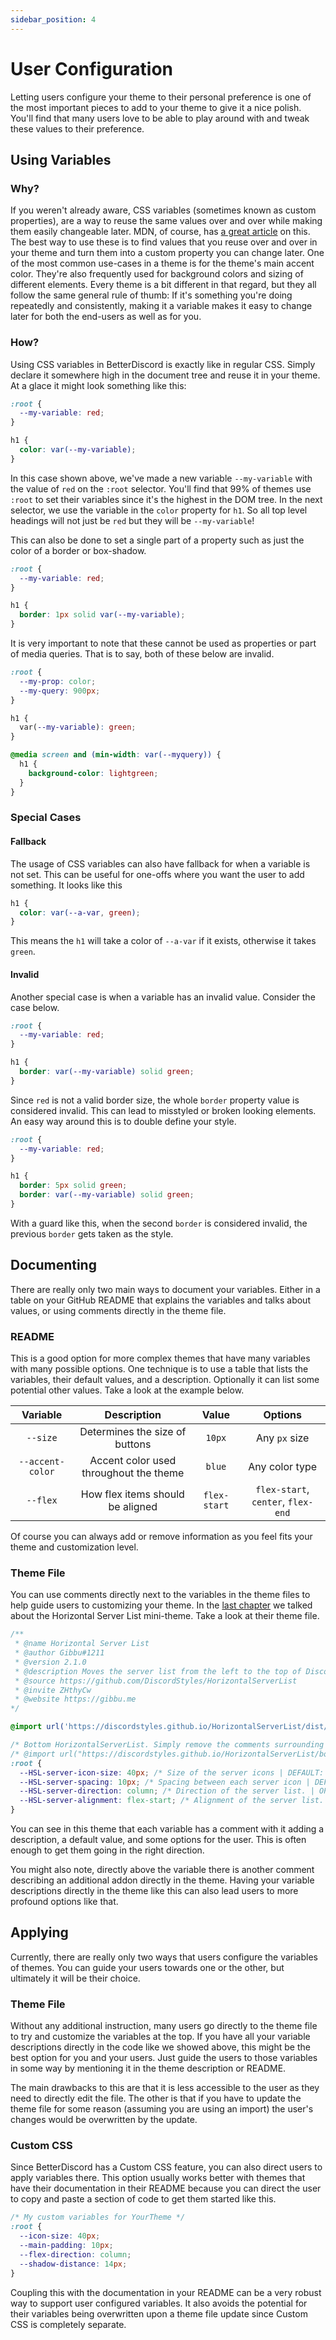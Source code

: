 ```yaml
---
sidebar_position: 4
---
```


# User Configuration

Letting users configure your theme to their personal preference is one of the most important pieces to add to your theme to give it a nice polish. You'll find that many users love to be able to play around with and tweak these values to their preference.

## Using Variables

### Why?

If you weren't already aware, CSS variables (sometimes known as custom properties), are a way to reuse the same values over and over while making them easily changeable later. MDN, of course, has [a great article](https://developer.mozilla.org/en-US/docs/Web/CSS/Using_CSS_custom_properties) on this. The best way to use these is to find values that you reuse over and over in your theme and turn them into a custom property you can change later. One of the most common use-cases in a theme is for the theme's main accent color. They're also frequently used for background colors and sizing of different elements. Every theme is a bit different in that regard, but they all follow the same general rule of thumb: If it's something you're doing repeatedly and consistently, making it a variable makes it easy to change later for both the end-users as well as for you.

### How?

Using CSS variables in BetterDiscord is exactly like in regular CSS. Simply declare it somewhere high in the document tree and reuse it in your theme. At a glace it might look something like this:

```css title="YourTheme.theme.css"
:root {
  --my-variable: red;
}

h1 {
  color: var(--my-variable);
}
```

In this case shown above, we've made a new variable `--my-variable` with the value of `red` on the `:root` selector. You'll find that 99% of themes use `:root` to set their variables since it's the highest in the DOM tree. In the next selector, we use the variable in the `color` property for `h1`. So all top level headings will not just be `red` but they will be `--my-variable`!

This can also be done to set a single part of a property such as just the color of a border or box-shadow.

```css title="YourTheme.theme.css"
:root {
  --my-variable: red;
}

h1 {
  border: 1px solid var(--my-variable);
}
```

It is very important to note that these cannot be used as properties or part of media queries. That is to say, both of these below are invalid.

```css
:root {
  --my-prop: color;
  --my-query: 900px;
}

h1 {
  var(--my-variable): green;
}

@media screen and (min-width: var(--myquery)) {
  h1 {
    background-color: lightgreen;
  }
}
```

### Special Cases

#### Fallback

The usage of CSS variables can also have fallback for when a variable is not set. This can be useful for one-offs where you want the user to add something. It looks like this

```css
h1 {
  color: var(--a-var, green);
}
```

This means the `h1` will take a color of `--a-var` if it exists, otherwise it takes `green`.

#### Invalid

Another special case is when a variable has an invalid value. Consider the case below.

```css
:root {
  --my-variable: red;
}

h1 {
  border: var(--my-variable) solid green;
}
```

Since `red` is not a valid border size, the whole `border` property value is considered invalid. This can lead to misstyled or broken looking elements. An easy way around this is to double define your style.

```css
:root {
  --my-variable: red;
}

h1 {
  border: 5px solid green;
  border: var(--my-variable) solid green;
}
```

With a guard like this, when the second `border` is considered invalid, the previous `border` gets taken as the style.

## Documenting

There are really only two main ways to document your variables. Either in a table on your GitHub README that explains the variables and talks about values, or using comments directly in the theme file.

### README

This is a good option for more complex themes that have many variables with many possible options. One technique is to use a table that lists the variables, their default values, and a description. Optionally it can list some potential other values. Take a look at the example below.

| Variable | Description | Value | Options |
|:--------:|:-----------:|:-----:|:-------:|
|`--size`|Determines the size of buttons|`10px`|Any `px` size|
|`--accent-color`|Accent color used throughout the theme|`blue`|Any color type|
|`--flex`|How flex items should be aligned|`flex-start`|`flex-start`, `center`, `flex-end`|

Of course you can always add or remove information as you feel fits your theme and customization level.

### Theme File

You can use comments directly next to the variables in the theme files to help guide users to customizing your theme. In the [last chapter](./remote.md) we talked about the Horizontal Server List mini-theme. Take a look at their theme file.

```css title="HorizontalServerList.theme.css"
/**
 * @name Horizontal Server List
 * @author Gibbu#1211
 * @version 2.1.0
 * @description Moves the server list from the left to the top of Discord.
 * @source https://github.com/DiscordStyles/HorizontalServerList
 * @invite ZHthyCw
 * @website https://gibbu.me
*/

@import url('https://discordstyles.github.io/HorizontalServerList/dist/HorizontalServerList.css');

/* Bottom HorizontalServerList. Simply remove the comments surrounding the @import to enable it. */
/* @import url("https://discordstyles.github.io/HorizontalServerList/bottomhsl.css"); */
:root {
  --HSL-server-icon-size: 40px; /* Size of the server icons | DEFAULT: 40px */
  --HSL-server-spacing: 10px; /* Spacing between each server icon | DEFAULT: 10px */
  --HSL-server-direction: column; /* Direction of the server list. | OPTIONS: column, column-reverse | DEFAULT: column */
  --HSL-server-alignment: flex-start; /* Alignment of the server list. | OPTIONS: flex-start, center, flex-end | DEFAULT: flex-start */
}
```

You can see in this theme that each variable has a comment with it adding a description, a default value, and some options for the user. This is often enough to get them going in the right direction. 

You might also note, directly above the variable there is another comment describing an additional addon directly in the theme. Having your variable descriptions directly in the theme like this can also lead users to more profound options like that.

## Applying

Currently, there are really only two ways that users configure the variables of themes. You can guide your users towards one or the other, but ultimately it will be their choice.

### Theme File

Without any additional instruction, many users go directly to the theme file to try and customize the variables at the top. If you have all your variable descriptions directly in the code like we showed above, this might be the best option for you and your users. Just guide the users to those variables in some way by mentioning it in the theme description or README.

The main drawbacks to this are that it is less accessible to the user as they need to directly edit the file. The other is that if you have to update the theme file for some reason (assuming you are using an import) the user's changes would be overwritten by the update.

### Custom CSS

Since BetterDiscord has a Custom CSS feature, you can also direct users to apply variables there. This option usually works better with themes that have their documentation in their README because you can direct the user to copy and paste a section of code to get them started like this.

```css title="Custom CSS"
/* My custom variables for YourTheme */
:root {
  --icon-size: 40px;
  --main-padding: 10px;
  --flex-direction: column;
  --shadow-distance: 14px;
}
```

Coupling this with the documentation in your README can be a very robust way to support user configured variables. It also avoids the potential for their variables being overwritten upon a theme file update since Custom CSS is completely separate.